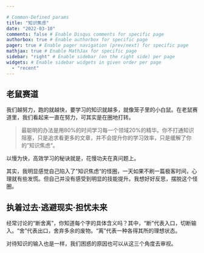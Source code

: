 ```yaml
---

# Common-Defined params
title: "知识焦虑"
date: "2022-03-10"
comments: false # Enable Disqus comments for specific page
authorbox: true # Enable authorbox for specific page
pager: true # Enable pager navigation (prev/next) for specific page
mathjax: true # Enable MathJax for specific page
sidebar: "right" # Enable sidebar (on the right side) per page
widgets: # Enable sidebar widgets in given order per page
  - "recent"
---
```


## 老鼠赛道

我们越努力，跑的就越快，要学习的知识就越多，就像笼子里的小白鼠。在老鼠赛道里，我们看起来一直在努力，可其实是在圈地打转。

> 最聪明的办法是用80%的时间学习每一个领域20%的精华。你不打通知识阻塞，只是追求看更多的文章，并不会提升你的学习效率，只是缓解了你的”知识焦虑“。

以慢为快，高效学习的秘诀就是，花慢功夫在真问题上。

其实，我明显感觉自己陷入了”知识焦虑“的怪圈，一天如果不刷一篇极客时间，心理就有些发慌。但自己并没有感受到明显的技能提升。我想好好反思，摆脱这个怪圈。



## 执着过去·逃避现实·担忧未来

经常讨论的“断舍离”，你知道每个字的具体含义吗？其中，“断”代表入口，切断输入。“舍”代表出口，舍弃多余的废物。“离”代表一种各得其所的理想状态。

对待知识的输入也是一样，我们困惑的原因也可以从这三个角度去审视。